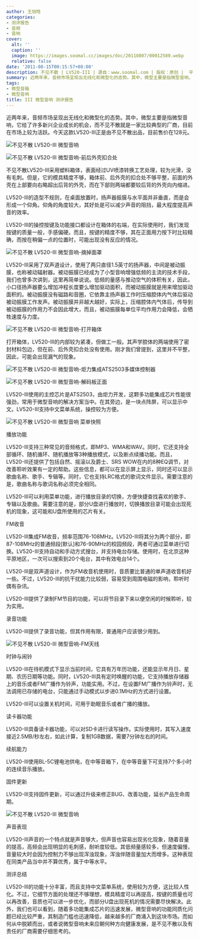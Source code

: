 ```yaml
---
author: 王旭晗
categories:
- 测评报告
- 音频
- 音响
cover:
  alt: ''
  caption: ''
  image: https://images.soomal.cc/images/doc/20110807/00012580.webp
  relative: false
date: '2011-08-15T00:15:57+08:00'
description: 不见不散 | LV520-III | 源自：www.soomal.com | 版权：原创 |  平均/总评分：08.20/164
summary: 近两年来，音频市场呈现出无线化和微型化的态势。其中，微型主要是指微型音响，它给了许多新兴企业成长的机会，而不见不散就是一家比较典型的厂商，目前在市场上较为活跃。今天这款LV520-III正是由不见不散出品。LV520-III的功能十分丰富，而且支持中文菜单系统，使用较为方便，比较人性化……
tags:
- 微型音箱
- 微型音响
title: III 微型音响 测评报告
---
```


近两年来，音频市场呈现出无线化和微型化的态势。其中，微型主要是指微型音响，它给了许多新兴企业成长的机会，而不见不散就是一家比较典型的厂商，目前在市场上较为活跃。今天这款LV520-III正是由不见不散出品，目前售价在128元。



![不见不散 LV520-III 微型音响](https://images.soomal.cc/images/doc/20110807/00012579.webp)



![不见不散 LV520-III 微型音响-前后外壳扣合处](https://images.soomal.cc/images/doc/20110814/00012712.webp)



不见不散LV520-III采用塑料箱体，表面经过UV喷漆转换工艺处理，较为光滑，没有毛刺。但是，它的模具精度不够，箱体前、后外壳的扣合处不够平整，前面的外壳在上部要向右略超出后背的外壳，而在下部则两端都要较后背的外壳向内缩进。



LV520-III的造型不规则，在桌面放置时，扬声器振膜与水平面并非垂直，而是会形成一个仰角。仰角的角度较大，其好处是可以减少声音的阻挡，最大程度提高声音的效率。



LV520-III的操控按键及功能接口都设计在箱体的右端，在实际使用时，我们发现按键的质量一般，手感偏硬。而且，按键的精度不够，其在正面用力按下时比较精确，而按在稍偏一点的位置时，可能出现没有反应的情况。



![不见不散 LV520-III 微型音响-摘掉面罩](https://images.soomal.cc/images/doc/20110807/00012585.webp)



LV520-III采用了双声道设计，使用了两只直径1.5英寸的扬声器，中间是被动振膜，也称被动辐射器。被动振膜已经成为了小型音响增强低频的主流的技术手段，我们也曾多次讲到，这里再简单说说。低频的量感与推动空气的体积有关，因此，小口径扬声器要么增加冲程长度要么增加驱动面积，而被动振膜就是用来增加驱动面积的。被动振膜没有磁路和音圈，它依靠主扬声器工作时压缩腔体内气体后驱动被动振膜工作发声。被动振膜并非越大越好，实际上，压缩腔体内气体后，传导到被动振膜的作用力不会因此增大，而且，被动振膜每单位平均作用力会降低，会牺牲速度与力度。



![不见不散 LV520-III 微型音响-打开箱体](https://images.soomal.cc/images/doc/20110807/00012586.webp)



打开箱体，LV520-III的内部较为紧凑，但做工一般。其声学腔体的两端使用了密封材料包边，但在前、后外壳扣合处没有使用。刚才我们曾提到，这里并不平整，因此，可能会出现漏气的现象。



![不见不散 LV520-III 微型音响-炬力集成ATS2503多媒体控制器](https://images.soomal.cc/images/doc/20110807/00012593.webp)



![不见不散 LV520-III 微型音响-解码板正面](https://images.soomal.cc/images/doc/20110807/00012592.webp)



LV520-III使用的主控芯片是ATS2503，由炬力开发，这颗多功能集成芯片性能很强劲，常用于微型音响的解决方案当中。在其旁边，是一块点阵屏，可以显示中文。LV520-III支持中文菜单系统，操控较为方便。



![不见不散 LV520-III 微型音响 菜单快照](https://images.soomal.cc/images/doc/20110814/00012711.webp)



播放功能



LV520-III支持三种常见的音频格式，即MP3、WMA和WAV。同时，它还支持全部循环、随机循环、随机播放等3种播放模式，以及断点续播功能。而且，LV520-III还提供了包括自然、摇滚以及爵士、SRS WOW在内的8种EQ调节，对改善聆听效果有一定的帮助。这些信息，都可以在显示屏上显示，同时还可以显示歌曲名称、歌手、专辑等。同时，它也支持LRC格式的歌词文件显示。需要注意的是，歌曲名称与歌词名称必须完全相同。



LV520-III可以利用菜单功能，进行播放目录的切换，方便快捷查找喜欢的歌手、专辑以及歌曲。需要注意的是，部分U盘进行播放时，切换播放目录可能会出现死机的现象，这可能和U盘所使用的芯片有关。



FM收音



LV520-III集成FM收音，频率范围76-108MHz。LV520-III将其分为两个部分，即87-108MHz的普通频段[默认]和76-90MHz的校园频段，两者可通过菜单进行切换。LV520-III支持自动和手动方式搜台，并支持电台存储。使用时，在北京这种平原地区，一次可以搜索到20个电台，其中有效电台14个。



LV520-III是双声道设计，作为FM收音机使用时，音质要比普通的单声道收音机好一些。不过，LV520-III的抗干扰能力比较弱，容易受到周围电磁的影响，聆听时偶有杂讯。



LV520-III提供了录制FM节目的功能，可以将节目录下来以便空闲的时候聆听，较为实用。



录音功能



LV520-III提供了录音功能，但其作用有限，普通用户应该很少用到。



![不见不散 LV520-III 微型音响-FM天线](https://images.soomal.cc/images/doc/20110807/00012589.webp)



时钟与闹铃



LV520-III在待机模式下显示当前时间，它具有万年历功能，还能显示年月日、星期、农历日期等功能。同时，LV520-III具有定时唤醒的功能，它支持播放存储器上的音乐或者FM广播作为铃声，功能实用。不过，在设置FM广播作为铃声时，无法调用已存储的电台，只能通过手动模式以步进0.1MHz的方式进行设置。



LV520-III可以设置关机时间，可用于助眠音乐或者广播的播放。



读卡器功能



LV520-III具备读卡器功能，可以对SD卡进行读写操作。实际使用时，其写入速度接近2.5MB/秒左右，如此计算，复制1GB数据，需要7分钟左右的时间。



续航能力



LV520-III使用BL-5C锂电池供电，在中等音箱下，在中等音量下可支持7个多小时的连续音乐播放。



固件更新



LV520-III支持固件更新，可以通过升级来修正BUG、改善功能，延长产品生命周期。



![不见不散 LV520-III 微型音响](https://images.soomal.cc/images/doc/20110807/00012580.webp)



声音表现



LV520-III声音的一个特点就是声音够大，但声音也容易出现劣化现象，随着音量的提高，高频会出现明显的毛刺感，耐听度较低。其低频量感较多，但速度偏慢，音量较大时会因为控制力不够出现浑浊现象，浑浊伴随音量加大而增多。这种表现在同类产品当中并不算优秀，属于中等水平。



测评总结



LV520-III的功能十分丰富，而且支持中文菜单系统，使用较为方便，这比较人性化。不过，它细节方面的处理还不够理想，模具精度可以再提高，按键的质量也可以再改善，音质也可以进一步优化，而部分U盘出现死机的情况需要尽快解决。此外，我们也可以看到，随着多功能集成芯片的迅速发展，微型音响的功能同质化问题已经比较严重，其制造门槛也迅速降低，越来越多的厂商涌入到这块市场。而如何从中脱颖而出，或者说微型音响未来应朝何种方向健康发展，是不见不散以及有责任的厂商需要仔细思考的。